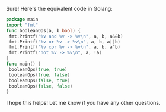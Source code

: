 Sure! Here's the equivalent code in Golang:
```go
package main
import "fmt"
func booleanOps(a, b bool) {
 fmt.Printf("%v and %v -> %v\n", a, b, a&&b)
 fmt.Printf("%v or %v -> %v\n", a, b, a||b)
 fmt.Printf("%v xor %v -> %v\n", a, b, a^b)
 fmt.Printf("not %v -> %v\n", a, !a)
}
func main() {
 booleanOps(true, true)
 booleanOps(true, false)
 booleanOps(false, true)
 booleanOps(false, false)
}
```
I hope this helps! Let me know if you have any other questions.

